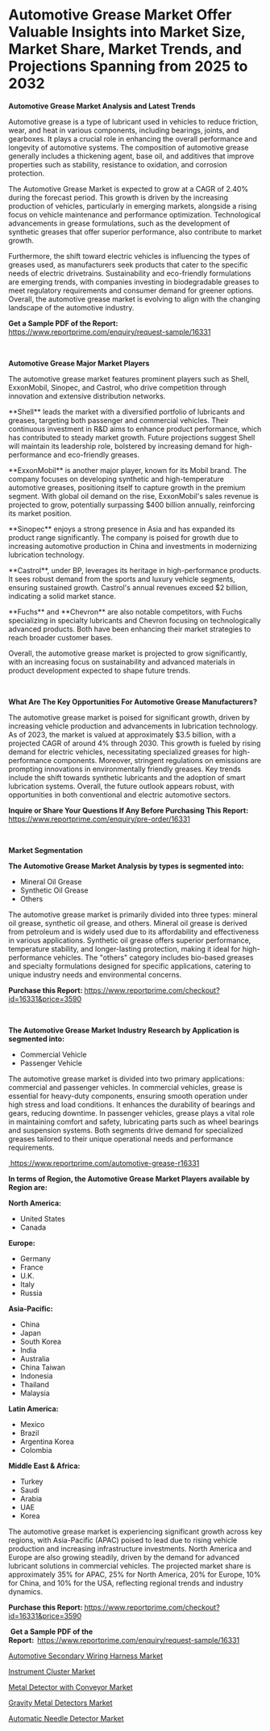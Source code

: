 <p><h1>Automotive Grease Market Offer Valuable Insights into Market Size, Market Share, Market Trends, and Projections Spanning from 2025 to 2032</h1></p><p><strong>Automotive Grease Market Analysis and Latest Trends</strong></p>
<p><p>Automotive grease is a type of lubricant used in vehicles to reduce friction, wear, and heat in various components, including bearings, joints, and gearboxes. It plays a crucial role in enhancing the overall performance and longevity of automotive systems. The composition of automotive grease generally includes a thickening agent, base oil, and additives that improve properties such as stability, resistance to oxidation, and corrosion protection.</p><p>The Automotive Grease Market is expected to grow at a CAGR of 2.40% during the forecast period. This growth is driven by the increasing production of vehicles, particularly in emerging markets, alongside a rising focus on vehicle maintenance and performance optimization. Technological advancements in grease formulations, such as the development of synthetic greases that offer superior performance, also contribute to market growth.</p><p>Furthermore, the shift toward electric vehicles is influencing the types of greases used, as manufacturers seek products that cater to the specific needs of electric drivetrains. Sustainability and eco-friendly formulations are emerging trends, with companies investing in biodegradable greases to meet regulatory requirements and consumer demand for greener options. Overall, the automotive grease market is evolving to align with the changing landscape of the automotive industry.</p></p>
<p><strong>Get a Sample PDF of the Report:&nbsp;</strong> <a href="https://www.reportprime.com/enquiry/request-sample/16331?utm_campaign=2660&utm_medium=2&utm_source=Github&utm_content=ia&utm_term=17032025&utm_id=automotive-grease">https://www.reportprime.com/enquiry/request-sample/16331</a></p>
<p>&nbsp;</p>
<p><strong>Automotive Grease Major Market Players</strong></p>
<p><p>The automotive grease market features prominent players such as Shell, ExxonMobil, Sinopec, and Castrol, who drive competition through innovation and extensive distribution networks. </p><p>**Shell** leads the market with a diversified portfolio of lubricants and greases, targeting both passenger and commercial vehicles. Their continuous investment in R&D aims to enhance product performance, which has contributed to steady market growth. Future projections suggest Shell will maintain its leadership role, bolstered by increasing demand for high-performance and eco-friendly greases.</p><p>**ExxonMobil** is another major player, known for its Mobil brand. The company focuses on developing synthetic and high-temperature automotive greases, positioning itself to capture growth in the premium segment. With global oil demand on the rise, ExxonMobil's sales revenue is projected to grow, potentially surpassing $400 billion annually, reinforcing its market position.</p><p>**Sinopec** enjoys a strong presence in Asia and has expanded its product range significantly. The company is poised for growth due to increasing automotive production in China and investments in modernizing lubrication technology.</p><p>**Castrol**, under BP, leverages its heritage in high-performance products. It sees robust demand from the sports and luxury vehicle segments, ensuring sustained growth. Castrol's annual revenues exceed $2 billion, indicating a solid market stance.</p><p>**Fuchs** and **Chevron** are also notable competitors, with Fuchs specializing in specialty lubricants and Chevron focusing on technologically advanced products. Both have been enhancing their market strategies to reach broader customer bases.</p><p>Overall, the automotive grease market is projected to grow significantly, with an increasing focus on sustainability and advanced materials in product development expected to shape future trends.</p></p>
<p>&nbsp;</p>
<p><strong>What Are The Key Opportunities For Automotive Grease Manufacturers?</strong></p>
<p><p>The automotive grease market is poised for significant growth, driven by increasing vehicle production and advancements in lubrication technology. As of 2023, the market is valued at approximately $3.5 billion, with a projected CAGR of around 4% through 2030. This growth is fueled by rising demand for electric vehicles, necessitating specialized greases for high-performance components. Moreover, stringent regulations on emissions are prompting innovations in environmentally friendly greases. Key trends include the shift towards synthetic lubricants and the adoption of smart lubrication systems. Overall, the future outlook appears robust, with opportunities in both conventional and electric automotive sectors.</p></p>
<p><strong>Inquire or Share Your Questions If Any Before Purchasing This Report:</strong> <a href="https://www.reportprime.com/enquiry/pre-order/16331?utm_campaign=2660&utm_medium=2&utm_source=Github&utm_content=ia&utm_term=17032025&utm_id=automotive-grease">https://www.reportprime.com/enquiry/pre-order/16331</a></p>
<p>&nbsp;</p>
<p><strong>Market Segmentation</strong></p>
<p><strong>The Automotive Grease Market Analysis by types is segmented into:</strong></p>
<p><ul><li>Mineral Oil Grease</li><li>Synthetic Oil Grease</li><li>Others</li></ul></p>
<p><p>The automotive grease market is primarily divided into three types: mineral oil grease, synthetic oil grease, and others. Mineral oil grease is derived from petroleum and is widely used due to its affordability and effectiveness in various applications. Synthetic oil grease offers superior performance, temperature stability, and longer-lasting protection, making it ideal for high-performance vehicles. The "others" category includes bio-based greases and specialty formulations designed for specific applications, catering to unique industry needs and environmental concerns.</p></p>
<p><strong>Purchase this Report:&nbsp;</strong><a href="https://www.reportprime.com/checkout?id=16331&price=3590&utm_campaign=2660&utm_medium=2&utm_source=Github&utm_content=ia&utm_term=17032025&utm_id=automotive-grease">https://www.reportprime.com/checkout?id=16331&price=3590</a></p>
<p>&nbsp;</p>
<p><strong>The Automotive Grease Market Industry Research by Application is segmented into:</strong></p>
<p><ul><li>Commercial Vehicle</li><li>Passenger Vehicle</li></ul></p>
<p><p>The automotive grease market is divided into two primary applications: commercial and passenger vehicles. In commercial vehicles, grease is essential for heavy-duty components, ensuring smooth operation under high stress and load conditions. It enhances the durability of bearings and gears, reducing downtime. In passenger vehicles, grease plays a vital role in maintaining comfort and safety, lubricating parts such as wheel bearings and suspension systems. Both segments drive demand for specialized greases tailored to their unique operational needs and performance requirements.</p></p>
<p><a href="https://www.reportprime.com/automotive-grease-r16331?utm_campaign=2660&utm_medium=2&utm_source=Github&utm_content=ia&utm_term=17032025&utm_id=automotive-grease">&nbsp;https://www.reportprime.com/automotive-grease-r16331</a></p>
<p><strong>In terms of Region, the Automotive Grease Market Players available by Region are:</strong></p>
<p>
    <p> <strong> North America: </strong>
        <ul>
            <li>United States</li>
            <li>Canada</li>
        </ul>
        </p> 
    <p> <strong> Europe: </strong>
        <ul>
            <li>Germany</li>
            <li>France</li>
            <li>U.K.</li>
            <li>Italy</li>
            <li>Russia</li>
        </ul>
        </p> 
    <p> <strong> Asia-Pacific: </strong>
        <ul>
            <li>China</li>
            <li>Japan</li>
            <li>South Korea</li>
            <li>India</li>
            <li>Australia</li>
            <li>China Taiwan</li>
            <li>Indonesia</li>
            <li>Thailand</li>
            <li>Malaysia</li>
        </ul>
        </p> 
    <p> <strong> Latin America: </strong>
        <ul>
            <li>Mexico</li>
            <li>Brazil</li>
            <li>Argentina Korea</li>
            <li>Colombia</li>
        </ul>
        </p> 
    <p> <strong> Middle East & Africa: </strong>
        <ul>
            <li>Turkey</li>
            <li>Saudi</li>
            <li>Arabia</li>
            <li>UAE</li>
            <li>Korea</li>
        </ul>
    </p>
    </p>
<p><p>The automotive grease market is experiencing significant growth across key regions, with Asia-Pacific (APAC) poised to lead due to rising vehicle production and increasing infrastructure investments. North America and Europe are also growing steadily, driven by the demand for advanced lubricant solutions in commercial vehicles. The projected market share is approximately 35% for APAC, 25% for North America, 20% for Europe, 10% for China, and 10% for the USA, reflecting regional trends and industry dynamics.</p></p>
<p><strong>Purchase this Report: </strong><a href="https://www.reportprime.com/checkout?id=16331&price=3590&utm_campaign=2660&utm_medium=2&utm_source=Github&utm_content=ia&utm_term=17032025&utm_id=automotive-grease">https://www.reportprime.com/checkout?id=16331&price=3590</a></p>
<p>&nbsp;<strong>Get a Sample PDF of the Report:&nbsp;&nbsp;</strong><a href="https://www.reportprime.com/enquiry/request-sample/16331?utm_campaign=2660&utm_medium=2&utm_source=Github&utm_content=ia&utm_term=17032025&utm_id=automotive-grease">https://www.reportprime.com/enquiry/request-sample/16331</a></p>
<p><strong></strong></p>
<p><p><a href="https://github.com/smarzkathyb6/Market-Research-Report-List-1/blob/main/automotive-secondary-wiring-harness-market.md?utm_campaign=2660&utm_medium=2&utm_source=Github&utm_content=ia&utm_term=17032025&utm_id=automotive-grease">Automotive Secondary Wiring Harness Market</a></p><p><a href="https://github.com/goickpache1m/Market-Research-Report-List-1/blob/main/instrument-cluster-market.md?utm_campaign=2660&utm_medium=2&utm_source=Github&utm_content=ia&utm_term=17032025&utm_id=automotive-grease">Instrument Cluster Market</a></p><p><a href="https://www.linkedin.com/pulse/metal-detector-conveyor-market-trend-analysis-forecasts-5oznc?utm_campaign=2660&utm_medium=2&utm_source=Github&utm_content=ia&utm_term=17032025&utm_id=automotive-grease">Metal Detector with Conveyor Market</a></p><p><a href="https://www.linkedin.com/pulse/gravity-metal-detectors-market-size-share-analysis-2025-2032-iazoc?utm_campaign=2660&utm_medium=2&utm_source=Github&utm_content=ia&utm_term=17032025&utm_id=automotive-grease">Gravity Metal Detectors Market</a></p><p><a href="https://www.linkedin.com/pulse/comprehensive-report-automatic-needle-detector-market-ipgjc?utm_campaign=2660&utm_medium=2&utm_source=Github&utm_content=ia&utm_term=17032025&utm_id=automotive-grease">Automatic Needle Detector Market</a></p></p>